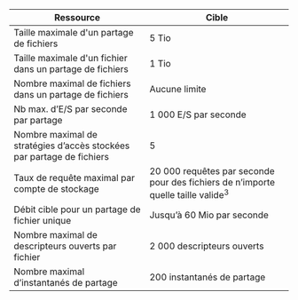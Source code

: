 | Ressource | Cible |
|----------|---------------|
| Taille maximale d'un partage de fichiers | 5 Tio |
| Taille maximale d'un fichier dans un partage de fichiers | 1 Tio |
| Nombre maximal de fichiers dans un partage de fichiers | Aucune limite |
| Nb max. d’E/S par seconde par partage | 1 000 E/S par seconde |
| Nombre maximal de stratégies d’accès stockées par partage de fichiers | 5 |
| Taux de requête maximal par compte de stockage | 20 000 requêtes par seconde pour des fichiers de n’importe quelle taille valide<sup>3</sup> |
| Débit cible pour un partage de fichier unique | Jusqu’à 60 Mio par seconde |
| Nombre maximal de descripteurs ouverts par fichier | 2 000 descripteurs ouverts |
| Nombre maximal d’instantanés de partage | 200 instantanés de partage |